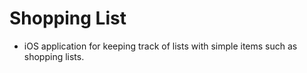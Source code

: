 # Shopping List

* iOS application for keeping track of lists with simple items such as shopping lists.

